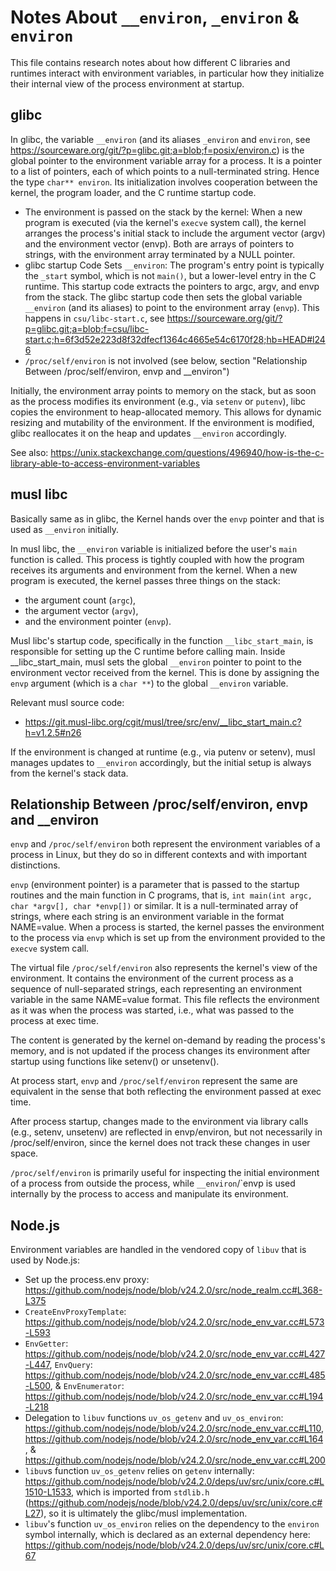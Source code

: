 Notes About `__environ`, `_environ` & `environ`
===============================================

This file contains research notes about how different C libraries and runtimes interact with environment variables, in
particular how they initialize their internal view of the process environment at startup.

glibc
-----

In glibc, the variable `__environ` (and its aliases `_environ` and `environ`, see
https://sourceware.org/git/?p=glibc.git;a=blob;f=posix/environ.c) is the global pointer to the environment variable
array for a process. It is a pointer to a list of pointers, each of which points to a null-terminated string. Hence the
type `char** environ`. Its initialization involves cooperation between the kernel, the program loader, and the C runtime
startup code.
* The environment is passed on the stack by the kernel: When a new program is executed (via the kernel's `execve`
  system call), the kernel arranges the process's initial stack to include the argument vector (argv) and the
  environment vector (envp).
  Both are arrays of pointers to strings, with the environment array terminated by a NULL pointer.
* glibc startup Code Sets `__environ`: The program's entry point is typically the `_start` symbol, which is not
  `main()`, but a lower-level entry in the C runtime.
  This startup code extracts the pointers to argc, argv, and envp from the stack.
  The glibc startup code then sets the global variable `__environ` (and its aliases) to point to the environment array
  (`envp`).
  This happens in `csu/libc-start.c`, see
  https://sourceware.org/git/?p=glibc.git;a=blob;f=csu/libc-start.c;h=6f3d52e223d8f32dfecf1364c4665e54c6170f28;hb=HEAD#l246
* `/proc/self/environ` is not involved (see below, section
  "Relationship Between /proc/self/environ, envp and __environ")

Initially, the environment array points to memory on the stack, but as soon as the process modifies its environment
(e.g., via `setenv` or `putenv`), libc copies the environment to heap-allocated memory.
This allows for dynamic resizing and mutability of the environment.
If the environment is modified, glibc reallocates it on the heap and updates `__environ` accordingly.

See also: https://unix.stackexchange.com/questions/496940/how-is-the-c-library-able-to-access-environment-variables

musl libc
---------

Basically same as in glibc, the Kernel hands over the `envp` pointer and that is used as `__environ` initially.

In musl libc, the `__environ` variable is initialized before the user's `main` function is called.
This process is tightly coupled with how the program receives its arguments and environment from the kernel.
When a new program is executed, the kernel passes three things on the stack:
* the argument count (`argc`),
* the argument vector (`argv`),
* and the environment pointer (`envp`).

Musl libc's startup code, specifically in the function `__libc_start_main`, is responsible for setting up the C runtime
before calling main.
Inside __libc_start_main, musl sets the global `__environ` pointer to point to the environment vector received from the
kernel.
This is done by assigning the `envp` argument (which is a `char **`) to the global `__environ` variable.

Relevant musl source code:
* https://git.musl-libc.org/cgit/musl/tree/src/env/__libc_start_main.c?h=v1.2.5#n26

If the environment is changed at runtime (e.g., via putenv or setenv), musl manages updates to `__environ` accordingly,
but the initial setup is always from the kernel's stack data.

Relationship Between /proc/self/environ, envp and __environ
-----------------------------------------------------------

`envp` and `/proc/self/environ` both represent the environment variables of a process in Linux, but they do so in
different contexts and with important distinctions.

`envp` (environment pointer) is a parameter that is passed to the startup routines and the main function in C programs,
that is, `int main(int argc, char *argv[], char *envp[])` or similar.
It is a null-terminated array of strings, where each string is an environment variable in the format NAME=value.
When a process is started, the kernel passes the environment to the process via `envp` which is set up from the
environment provided to the `execve` system call.

The virtual file `/proc/self/environ` also represents the kernel's view of the environment.
It contains the environment of the current process as a sequence of null-separated strings, each representing an
environment variable in the same NAME=value format.
This file reflects the environment as it was when the process was started, i.e., what was passed to the process at exec
time.

The content is generated by the kernel on-demand by reading the process's memory, and is not updated if the process
changes its environment after startup using functions like setenv() or unsetenv().

At process start, `envp` and `/proc/self/environ` represent the same are equivalent in the sense that both reflecting
the environment passed at exec time.

After process startup, changes made to the environment via library calls (e.g., setenv, unsetenv) are reflected in
envp/environ, but not necessarily in /proc/self/environ, since the kernel does not track these changes in user space.

`/proc/self/environ` is primarily useful for inspecting the initial environment of a process from outside the process,
while `__environ`/`envp is used internally by the process to access and manipulate its environment.

Node.js
-------

Environment variables are handled in the vendored copy of `libuv` that is used by Node.js:
* Set up the process.env proxy: https://github.com/nodejs/node/blob/v24.2.0/src/node_realm.cc#L368-L375
* `CreateEnvProxyTemplate`: https://github.com/nodejs/node/blob/v24.2.0/src/node_env_var.cc#L573-L593
* `EnvGetter`: https://github.com/nodejs/node/blob/v24.2.0/src/node_env_var.cc#L427-L447, 
  `EnvQuery`: https://github.com/nodejs/node/blob/v24.2.0/src/node_env_var.cc#L485-L500, &
  `EnvEnumerator`: https://github.com/nodejs/node/blob/v24.2.0/src/node_env_var.cc#L194-L218
* Delegation to `libuv` functions `uv_os_getenv` and `uv_os_environ`:
  https://github.com/nodejs/node/blob/v24.2.0/src/node_env_var.cc#L110,
  https://github.com/nodejs/node/blob/v24.2.0/src/node_env_var.cc#L164, &
  https://github.com/nodejs/node/blob/v24.2.0/src/node_env_var.cc#L200
* `libuv`s function `uv_os_getenv` relies on `getenv` internally:
  https://github.com/nodejs/node/blob/v24.2.0/deps/uv/src/unix/core.c#L1510-L1533, which is imported from `stdlib.h`
  (https://github.com/nodejs/node/blob/v24.2.0/deps/uv/src/unix/core.c#L27), so it is ultimately the glibc/musl
  implementation.
* `libuv`'s function `uv_os_environ` relies on the dependency to the `environ` symbol internally, which is declared
  as an external dependency here: https://github.com/nodejs/node/blob/v24.2.0/deps/uv/src/unix/core.c#L67

